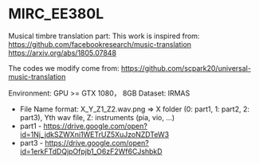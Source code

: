 # MIRC_EE380L
Musical timbre translation part:
This work is inspired from:
https://github.com/facebookresearch/music-translation
https://arxiv.org/abs/1805.07848

The codes we modify come from:
https://github.com/scpark20/universal-music-translation

Environment:
GPU >= GTX 1080， 8GB
Dataset: IRMAS
* File Name format: X_Y_Z1_Z2.wav.png => X folder (0: part1, 1: part2, 2: part3), Yth wav file, Z: instruments (pia, vio, ...)
* part1 - https://drive.google.com/open?id=1Nj_jdkSZWXni1WETrUZ5XuJzoNZDTeW3
* part3 - https://drive.google.com/open?id=1erkFTdDQjpOfpjb1_O6zF2Wf6CJshbkD

